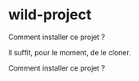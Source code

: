 # wild-project

Comment installer ce projet ? 

Il suffit, pour le moment, de le cloner.

Comment installer ce projet ?
